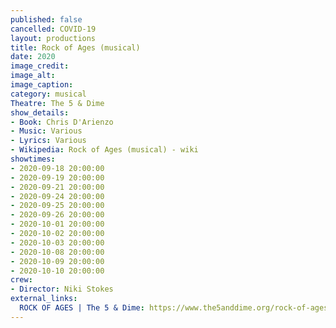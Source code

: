 ```yaml
---
published: false
cancelled: COVID-19
layout: productions
title: Rock of Ages (musical)
date: 2020
image_credit:
image_alt:
image_caption:
category: musical
Theatre: The 5 & Dime
show_details:
- Book: Chris D'Arienzo
- Music: Various
- Lyrics: Various
- Wikipedia: Rock of Ages (musical) - wiki
showtimes:
- 2020-09-18 20:00:00
- 2020-09-19 20:00:00
- 2020-09-21 20:00:00
- 2020-09-24 20:00:00
- 2020-09-25 20:00:00
- 2020-09-26 20:00:00
- 2020-10-01 20:00:00
- 2020-10-02 20:00:00
- 2020-10-03 20:00:00
- 2020-10-08 20:00:00
- 2020-10-09 20:00:00
- 2020-10-10 20:00:00
crew:
- Director: Niki Stokes
external_links:
  ROCK OF AGES | The 5 & Dime: https://www.the5anddime.org/rock-of-ages
---
```

